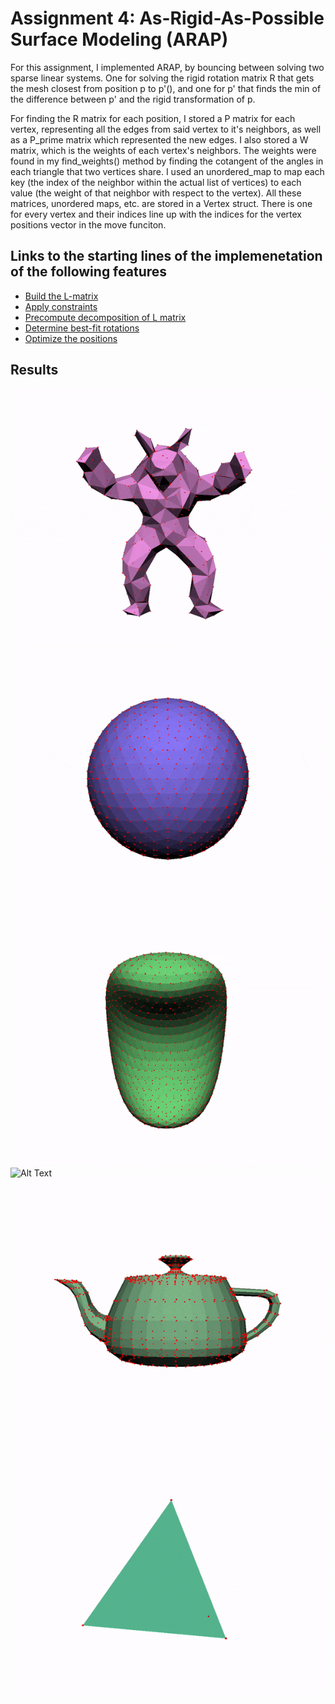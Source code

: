 # Assignment 4: As-Rigid-As-Possible Surface Modeling (ARAP)

For this assignment, I implemented ARAP, by bouncing between solving two sparse linear systems. One for solving the rigid rotation matrix R that gets the mesh closest from position p to p'(), and one for p' that finds the min of the difference between p' and the rigid transformation of p.

For finding the R matrix for each position, I stored a P matrix for each vertex, representing all the edges from said vertex to it's neighbors, as well as a P_prime matrix which represented the new edges. I also stored a W matrix, which is the weights of each vertex's neighbors. The weights were found in my find_weights() method by finding the cotangent of the angles in each triangle that two vertices share. I used an unordered_map to map each key (the index of the neighbor within the actual list of vertices) to each value (the weight of that neighbor with respect to the vertex). All these matrices, unordered maps, etc. are stored in a Vertex struct. There is one for every vertex and their indices line up with the indices for the vertex positions vector in the move funciton. 

## Links to the starting lines of the implemenetation of the following features
- [Build the L-matrix](src/arap.cpp#L180)
- [Apply constraints](src/arap.cpp#L246)
- [Precompute decomposition of L matrix](src/arap.cpp#L173)
- [Determine best-fit rotations](src/arap.cpp#L154)
- [Optimize the positions](src/arap.cpp#L277)

## Results

![Alt Text](readme-videos/armadillo.gif)
![Alt Text](readme-videos/sphere.gif)
![Alt Text](readme-videos/bean.gif)
![Alt Text](readme-videos/peter.gif)
![Alt Text](readme-videos/teapot.gif)
![Alt Text](readme-videos/tetrahedron.gif)
